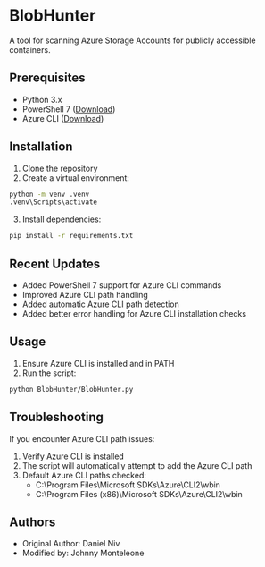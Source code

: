 # BlobHunter

A tool for scanning Azure Storage Accounts for publicly accessible containers.

## Prerequisites

- Python 3.x
- PowerShell 7 ([Download](https://aka.ms/powershell-release?tag=stable))
- Azure CLI ([Download](https://docs.microsoft.com/en-us/cli/azure/install-azure-cli))

## Installation

1. Clone the repository
2. Create a virtual environment:
```bash
python -m venv .venv
.venv\Scripts\activate
```
3. Install dependencies:
```bash
pip install -r requirements.txt
```

## Recent Updates

- Added PowerShell 7 support for Azure CLI commands
- Improved Azure CLI path handling
- Added automatic Azure CLI path detection
- Added better error handling for Azure CLI installation checks

## Usage

1. Ensure Azure CLI is installed and in PATH
2. Run the script:
```bash
python BlobHunter/BlobHunter.py
```

## Troubleshooting

If you encounter Azure CLI path issues:
1. Verify Azure CLI is installed
2. The script will automatically attempt to add the Azure CLI path
3. Default Azure CLI paths checked:
   - C:\Program Files\Microsoft SDKs\Azure\CLI2\wbin
   - C:\Program Files (x86)\Microsoft SDKs\Azure\CLI2\wbin

## Authors

- Original Author: Daniel Niv
- Modified by: Johnny Monteleone
